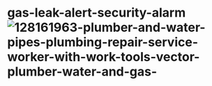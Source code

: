 # gas-leak-alert-security-alarm![128161963-plumber-and-water-pipes-plumbing-repair-service-worker-with-work-tools-vector-plumber-water-and-gas-](https://user-images.githubusercontent.com/67804372/143921705-1392351c-e0b4-4629-9a3a-bcd0355ba0c1.png)
